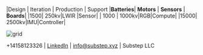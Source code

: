 |Design | Iteration | Production | Support 
|**Batteries**| **Motors** | **Sensors** | **Boards**|
|1500| 250kv|LWIR |Sensor|
| 1000 | 1000kv|RGB|Compute|
|15000| 2500kv|IMU|Controller|

![grid](https://img.freepik.com/free-vector/dark-background-with-purple-squares_1053-430.jpg)


\+14158123326 | [LinkedIn](https://linkedin.com/company/substep)  | info@substep.xyz | Substep LLC 
